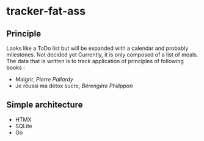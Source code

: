 # tracker-fat-ass

## Principle
Looks like a ToDo list but will be expanded with a calendar and probably milestones. Not decided yet
Currently, it is only composed of a list of meals. The data that is written is to track application of principles of following books : 
- Maigrir, *Pierre Pallardy*
- Je réussi ma détox sucre, *Bérengère Philippon*

## Simple architecture
- HTMX
- SQLite
- Go
